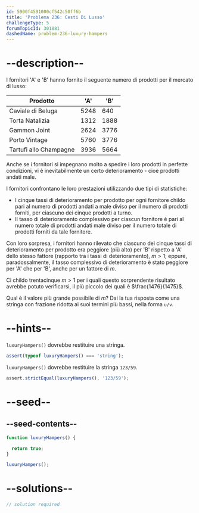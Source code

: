 ```yaml
---
id: 5900f4591000cf542c50ff6b
title: 'Problema 236: Cesti Di Lusso'
challengeType: 5
forumTopicId: 301881
dashedName: problem-236-luxury-hampers
---
```


# --description--

I fornitori 'A' e 'B' hanno fornito il seguente numero di prodotti per il mercato di lusso:

| Prodotto               | 'A'  | 'B'  |
| ---------------------- | ---- | ---- |
| Caviale di Beluga      | 5248 | 640  |
| Torta Natalizia        | 1312 | 1888 |
| Gammon Joint           | 2624 | 3776 |
| Porto Vintage          | 5760 | 3776 |
| Tartufi allo Champagne | 3936 | 5664 |

Anche se i fornitori si impegnano molto a spedire i loro prodotti in perfette condizioni, vi è inevitabilmente un certo deterioramento - cioè prodotti andati male.

I fornitori confrontano le loro prestazioni utilizzando due tipi di statistiche:

- I cinque tassi di deterioramento per prodotto per ogni fornitore childo pari al numero di prodotti andati a male diviso per il numero di prodotti forniti, per ciascuno dei cinque prodotti a turno.
- Il tasso di deterioramento complessivo per ciascun fornitore è pari al numero totale di prodotti andati male diviso per il numero totale di prodotti forniti da tale fornitore.

Con loro sorpresa, i fornitori hanno rilevato che ciascuno dei cinque tassi di deterioramento per prodotto era peggiore (più alto) per 'B' rispetto a 'A' dello stesso fattore (rapporto tra i tassi di deterioramento), $m > 1$; eppure, paradossalmente, il tasso complessivo di deterioramento è stato peggiore per 'A' che per 'B', anche per un fattore di $m$.

Ci childo trentacinque $m > 1$ per i quali questo sorprendente risultato avrebbe potuto verificarsi, il più piccolo dei quali è $\frac{1476}{1475}$.

Qual è il valore più grande possibile di $m$? Dai la tua risposta come una stringa con frazione ridotta ai suoi termini più bassi, nella forma `u/v`.

# --hints--

`luxuryHampers()` dovrebbe restituire una stringa.

```js
assert(typeof luxuryHampers() === 'string');
```

`luxuryHampers()` dovrebbe restituire la stringa `123/59`.

```js
assert.strictEqual(luxuryHampers(), '123/59');
```

# --seed--

## --seed-contents--

```js
function luxuryHampers() {

  return true;
}

luxuryHampers();
```

# --solutions--

```js
// solution required
```
